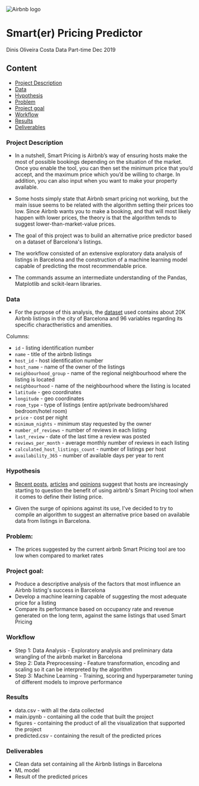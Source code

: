 ![Airbnb logo](https://miro.medium.com/max/2000/1*BsKbDTA9ZUVroeJ7asId4Q.png)

# Smart(er) Pricing Predictor
Dinis Oliveira Costa
Data Part-time Dec 2019

## Content
- [Project Description](#project)
- [Data](#data)
- [Hypothesis](#hypothesis)
- [Problem](#problem)
- [Project goal](#projectgoal)
- [Workflow](#workflow)
- [Results](#results)
- [Deliverables](#deliverables)


### Project Description

- In a nutshell, Smart Pricing is Airbnb’s way of ensuring hosts make the most of possible bookings depending on the situation of the market. Once you enable the tool, you can then set the minimum price that you’d accept, and the maximum price which you’d be willing to charge. In addition, you can also input when you want to make your property available.

- Some hosts simply state that Airbnb smart pricing not working, but the main issue seems to be related with the algorithm setting their prices too low. Since Airbnb wants you to make a booking, and that will most likely happen with lower prices, the theory is that the algorithm tends to suggest lower-than-market-value prices. 

- The goal of this project was to build an alternative price predictor based on a dataset of Barcelona's listings.

- The workflow consisted of an extensive exploratory data analysis of listings in Barcelona and the construction of a machine learning model capable of predicting the most recommendable price.

- The commands assume an intermediate understanding of the Pandas, Matplotlib and scikit-learn libraries.

### Data
- For the purpose of this analysis, the [dataset](https://wiki.montera34.com/airbnb/datos/barcelona) used contains about 20K  Airbnb listings in the city of Barcelona and 96 variables regarding its specific charactheristics and amenities.

Columns: 
- `id` - listing identification number
- `name` - title of the airbnb listings
- `host_id` - host identification number 
- `host_name` - name of the owner of the listings
- `neighbourhood_group` - name of the regional neighbourhood where the listing is located
- `neighbourhood` - name of the neighbourhood where the listing is located
- `latitude` - geo coordinates
- `longitude` - geo coordinates
- `room_type` - type of listings (entire apt/private bedroom/shared bedroom/hotel room)
- `price` - cost per night 
- `minimum_nights` - minimum stay requested by the owner
- `number_of_reviews` - number of reviews in each listing
- `last_review` - date of the last time a review was posted
- `reviews_per_month` - average monthly number of reviews in each listing
- `calculated_host_listings_count` - number of listings per host
- `availability_365` - number of available days per year to rent

### Hypothesis
- [Recent posts](https://www.passiveairbnb.com/why-smart-airbnb-hosts-do-not-use-smart-pricing/), [articles](https://www.mashvisor.com/blog/airbnb-smart-pricing/) and [opinions](http://bernews.com/2020/01/column-never-use-airbnbs-smart-pricing/) suggest that hosts are increasingly starting to question the benefit of using airbnb's Smart Pricing tool when it comes to define their listing price.

- Given the surge of opinions against its use, I've decided to try to compile an algorithm to suggest an alternative price based on available data from listings in Barcelona.

### Problem:
- The prices suggested by the current airbnb Smart Pricing tool are too low when compared to market rates

### Project goal: 
- Produce a descriptive analysis of the factors that most influence an Airbnb listing's success in Barcelona 
- Develop a machine learning capable of suggesting the most adequate price for a listing
- Compare its performance based on occupancy rate and revenue generated on the long term, against the same listings that used Smart Pricing


### Workflow
- Step 1: Data Analysis - Exploratory analysis and preliminary data wrangling of the airbnb market in Barcelona 
- Step 2: Data Preprocessing - Feature transformation, encoding and scaling so it can be interpreted by the algorithm
- Step 3: Machine Learning - Training, scoring and hyperparameter tuning  of different models to improve performance 

### Results
* data.csv - with all the data collected 
* main.ipynb - containing all the code that built the project
* figures - containing the product of all the visualization that supported the project
* predicted.csv - containing the result of the predicted prices

### Deliverables
* Clean data set containing all the Airbnb listings in Barcelona 
* ML model
* Result of the predicted prices
